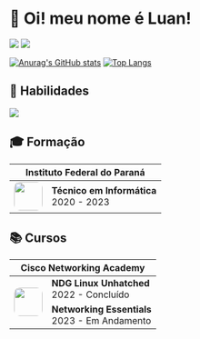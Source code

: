 # 🥸 Oi! meu nome é Luan!

<img src="https://github-readme-stats.vercel.app/api/top-langs/?username=luan004&layout=compact&langs_count=4&theme=dark&custom_title=Linguagens%20Mais%20Usadas&bg_color=07090d&border_color=11161f&title_color=ffffff&text_color=858585"/>
<img src="https://github-readme-stats.vercel.app/api?username=luan004&show_icons=true&bg_color=07090d&border_color=11161f&title_color=ffffff&text_color=858585&hide=prs,issues,contribs&count_private=true&card_width=1px" />

[![Anurag's GitHub stats](https://github-readme-stats.vercel.app/api/top-langs/?username=luan004&langs_count=4&layout=compact&theme=dark&custom_title=Linguagens%20Mais%20Usadas&bg_color=07090d&border_color=11161f&title_color=ffffff&text_color=858585)](https://github.com/luan004/github-readme-stats)
[![Top Langs](https://github-readme-stats.vercel.app/api?username=luan004&show_icons=true&bg_color=07090d&border_color=11161f&title_color=ffffff&text_color=858585&hide=prs,issues,contribs&count_private=true&card_width=1px&line_height=1)](https://github.com/luan004/github-readme-stats)

## 🧠 Habilidades

<img src="https://skillicons.dev/icons?i=js,java,html,css,linux">

## 🎓 Formação

<table>
    <thead>
        <tr>
            <th colspan="2">
                Instituto Federal do Paraná
            </th>
        </tr>
    </thead>
    <tbody>
        <tr>
            <td>
                <img style="height:50px;width:50px;border-radius:10px" src="https://luan004.github.io/images/ifpr.png"/>
            </td>
            <td>
                <b>Técnico em Informática</b><br>2020 - 2023
            </td>
        </tr>
    </tbody>
</table>

## 📚 Cursos

<table>
    <thead>
        <tr>
            <th colspan="2">Cisco Networking Academy</th>
        </tr>
    </thead>
    <tbody>
        <tr>
            <td rowspan="2">
                <img style="height:50px;width:50px;border-radius:10px" src="https://luan004.github.io/images/cisco2.png"/>
            </td>
            <td>
                <b>NDG Linux Unhatched</b><br>2022 - Concluído
            </td>
        </tr>
        <tr>
            <td>
                <b>Networking Essentials</b><br>2023 - Em Andamento
            </td>
        </tr>
    </tbody>
</table>
